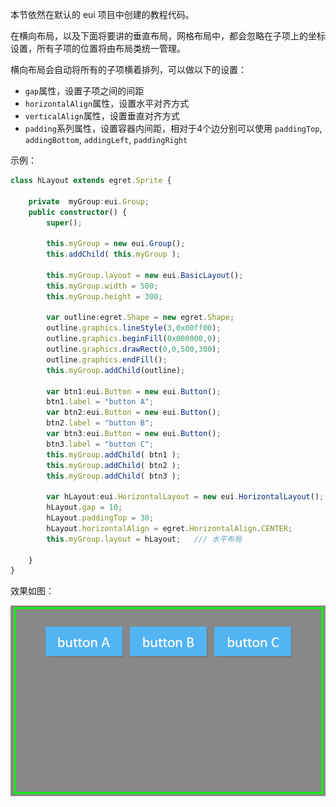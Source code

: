 本节依然在默认的 eui 项目中创建的教程代码。

在横向布局，以及下面将要讲的垂直布局，网格布局中，都会忽略在子项上的坐标设置，所有子项的位置将由布局类统一管理。

横向布局会自动将所有的子项横着排列，可以做以下的设置：
* `gap`属性，设置子项之间的间距
* `horizontalAlign`属性，设置水平对齐方式
* `verticalAlign`属性，设置垂直对齐方式
* `padding`系列属性，设置容器内间距，相对于4个边分别可以使用 `paddingTop`, `addingBottom`, `addingLeft`, `paddingRight`

示例：    
``` TypeScript   
class hLayout extends egret.Sprite {

    private  myGroup:eui.Group;
    public constructor() {
        super();

        this.myGroup = new eui.Group();
        this.addChild( this.myGroup );

        this.myGroup.layout = new eui.BasicLayout();
        this.myGroup.width = 500;
        this.myGroup.height = 300;
        
        var outline:egret.Shape = new egret.Shape;
        outline.graphics.lineStyle(3,0x00ff00);
        outline.graphics.beginFill(0x000000,0);
        outline.graphics.drawRect(0,0,500,300);
        outline.graphics.endFill();
        this.myGroup.addChild(outline);

        var btn1:eui.Button = new eui.Button();
        btn1.label = "button A";
        var btn2:eui.Button = new eui.Button();
        btn2.label = "button B";
        var btn3:eui.Button = new eui.Button();
        btn3.label = "button C";
        this.myGroup.addChild( btn1 );
        this.myGroup.addChild( btn2 );
        this.myGroup.addChild( btn3 );

        var hLayout:eui.HorizontalLayout = new eui.HorizontalLayout();
        hLayout.gap = 10;
        hLayout.paddingTop = 30;
        hLayout.horizontalAlign = egret.HorizontalAlign.CENTER;
        this.myGroup.layout = hLayout;   /// 水平布局

    }
}
```              
效果如图：

![](20170920122619.png)

